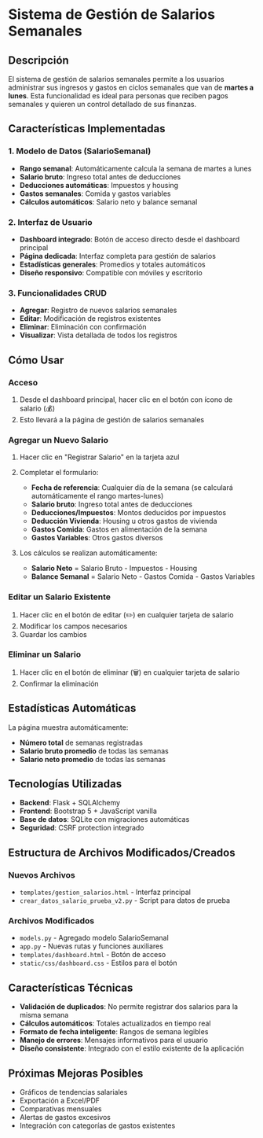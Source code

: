 # Sistema de Gestión de Salarios Semanales

## Descripción
El sistema de gestión de salarios semanales permite a los usuarios administrar sus ingresos y gastos en ciclos semanales que van de **martes a lunes**. Esta funcionalidad es ideal para personas que reciben pagos semanales y quieren un control detallado de sus finanzas.

## Características Implementadas

### 1. **Modelo de Datos (SalarioSemanal)**
- **Rango semanal**: Automáticamente calcula la semana de martes a lunes
- **Salario bruto**: Ingreso total antes de deducciones
- **Deducciones automáticas**: Impuestos y housing
- **Gastos semanales**: Comida y gastos variables
- **Cálculos automáticos**: Salario neto y balance semanal

### 2. **Interfaz de Usuario**
- **Dashboard integrado**: Botón de acceso directo desde el dashboard principal
- **Página dedicada**: Interfaz completa para gestión de salarios
- **Estadísticas generales**: Promedios y totales automáticos
- **Diseño responsivo**: Compatible con móviles y escritorio

### 3. **Funcionalidades CRUD**
- **Agregar**: Registro de nuevos salarios semanales
- **Editar**: Modificación de registros existentes
- **Eliminar**: Eliminación con confirmación
- **Visualizar**: Vista detallada de todos los registros

## Cómo Usar

### Acceso
1. Desde el dashboard principal, hacer clic en el botón con ícono de salario (💰)
2. Esto llevará a la página de gestión de salarios semanales

### Agregar un Nuevo Salario
1. Hacer clic en "Registrar Salario" en la tarjeta azul
2. Completar el formulario:
   - **Fecha de referencia**: Cualquier día de la semana (se calculará automáticamente el rango martes-lunes)
   - **Salario bruto**: Ingreso total antes de deducciones
   - **Deducciones/Impuestos**: Montos deducidos por impuestos
   - **Deducción Vivienda**: Housing u otros gastos de vivienda
   - **Gastos Comida**: Gastos en alimentación de la semana
   - **Gastos Variables**: Otros gastos diversos

3. Los cálculos se realizan automáticamente:
   - **Salario Neto** = Salario Bruto - Impuestos - Housing
   - **Balance Semanal** = Salario Neto - Gastos Comida - Gastos Variables

### Editar un Salario Existente
1. Hacer clic en el botón de editar (✏️) en cualquier tarjeta de salario
2. Modificar los campos necesarios
3. Guardar los cambios

### Eliminar un Salario
1. Hacer clic en el botón de eliminar (🗑️) en cualquier tarjeta de salario
2. Confirmar la eliminación

## Estadísticas Automáticas
La página muestra automáticamente:
- **Número total** de semanas registradas
- **Salario bruto promedio** de todas las semanas
- **Salario neto promedio** de todas las semanas

## Tecnologías Utilizadas
- **Backend**: Flask + SQLAlchemy
- **Frontend**: Bootstrap 5 + JavaScript vanilla
- **Base de datos**: SQLite con migraciones automáticas
- **Seguridad**: CSRF protection integrado

## Estructura de Archivos Modificados/Creados

### Nuevos Archivos
- `templates/gestion_salarios.html` - Interfaz principal
- `crear_datos_salario_prueba_v2.py` - Script para datos de prueba

### Archivos Modificados
- `models.py` - Agregado modelo SalarioSemanal
- `app.py` - Nuevas rutas y funciones auxiliares
- `templates/dashboard.html` - Botón de acceso
- `static/css/dashboard.css` - Estilos para el botón

## Características Técnicas
- **Validación de duplicados**: No permite registrar dos salarios para la misma semana
- **Cálculos automáticos**: Totales actualizados en tiempo real
- **Formato de fecha inteligente**: Rangos de semana legibles
- **Manejo de errores**: Mensajes informativos para el usuario
- **Diseño consistente**: Integrado con el estilo existente de la aplicación

## Próximas Mejoras Posibles
- Gráficos de tendencias salariales
- Exportación a Excel/PDF
- Comparativas mensuales
- Alertas de gastos excesivos
- Integración con categorías de gastos existentes
